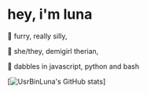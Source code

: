 # hey, i'm luna
🦊 furry, really silly,

🌈 she/they, demigirl therian,

🐾 dabbles in javascript, python and bash

[![UsrBinLuna's GitHub stats](https://github-readme-stats.vercel.app/api?username=usrbinluna&theme=omni&show_icons=true)]
